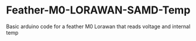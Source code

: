 # Feather-M0-LORAWAN-SAMD-Temp

Basic arduino code for a feather M0 Lorawan that reads voltage and internal temp
